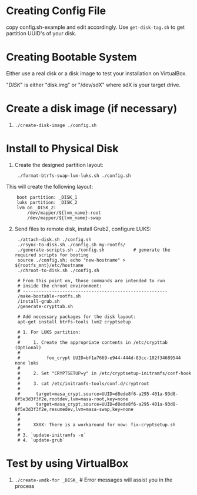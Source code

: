 # Creating Config File

copy config.sh-example and edit accordingly. Use `get-disk-tag.sh` to get partition
UUID's of your disk.

# Creating Bootable System

Either use a real disk or a disk image to test your installation on VirtualBox. 

"_DISK_" is either "disk.img" or "/dev/sdX" where sdX is your target drive.

# Create a disk image (if necessary)

1. `./create-disk-image ./config.sh`

# Install to Physical Disk

1. Create the designed partition layout:

        ./format-btrfs-swap-lvm-luks.sh ./config.sh

  This will create the following layout:

		boot partition: _DISK_1
		luks partition: _DISK_2
		lvm on _DISK_2:
			/dev/mapper/${lvm_name}-root
			/dev/mapper/${lvm_name}-swap
		
2. Send files to remote disk, install Grub2, configure LUKS:
		
		./attach-disk.sh ./config.sh
		./rsync-to-disk.sh ./config.sh my-rootfs/
		./generate-scripts.sh ./config.sh           # generate the required scripts for booting
		source ./config.sh; echo "new-hostname" > ${rootfs_mnt}/etc/hostname
		./chroot-to-disk.sh ./config.sh
		
		# From this point on, those commands are intended to run 
		# inside the chroot environment: 
		# -------------------------------------------------------
		/make-bootable-rootfs.sh
		/install-grub.sh
		/generate-crypttab.sh
		
		# Add necessary packages for the disk layout:
		apt-get install btrfs-tools lvm2 cryptsetup
		
		# 1. For LUKS partition: 
		#
		#     1. Create the appropriate contents in /etc/crypttab (Optional)
		#
		#          foo_crypt UUID=bf1a7669-e944-444d-83cc-102f34689544 none luks
		#
		#     2. Set "CRYPTSETUP=y" in /etc/cryptsetup-initramfs/conf-hook
		#
		#     3. cat /etc/initramfs-tools/conf.d/cryptroot 
		#
		#	   target=masa_crypt,source=UUID=d8ede8f6-a295-401a-93d8-8f5e3d3f3f2e,rootdev,lvm=masa-root,key=none
		#	   target=masa_crypt,source=UUID=d8ede8f6-a295-401a-93d8-8f5e3d3f3f2e,resumedev,lvm=masa-swap,key=none
		#
		#
		#     XXXX: There is a workaround for now: fix-cryptsetup.sh
		#
		# 3. `update-initramfs -u`
		# 4. `update-grub`


# Test by using VirtualBox 

1. `./create-vmdk-for _DISK_` # Error messages will assist you in the process
